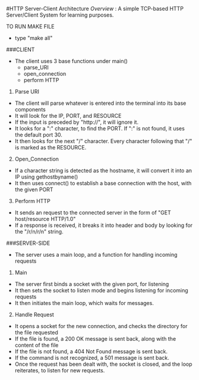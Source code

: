 #HTTP Server-Client Architecture 
*Overview* : A simple TCP-based HTTP Server/Client System for learning purposes.

TO RUN MAKE FILE
- type "make all"

###CLIENT
- The client uses 3 base functions under main()
  * parse_URI
  * open_connection  
  * perform HTTP
1. Parse URI
  * The client will parse whatever is entered into the terminal into its base components
  * It will look for the IP, PORT, and RESOURCE  
  * If the input is preceded by "http://", it will ignore it.
  * It looks for a ":" character, to find the PORT. If ":" is not found, it uses the default port 30.
  * It then looks for the next "/" character. Every character following that "/" is marked as the RESOURCE.
2. Open_Connection
  * If a character string is detected as the hostname, it will convert it into an IP using gethostbyname()
  * It then uses connect() to establish a base connection with the host, with the given PORT
3. Perform HTTP
  * It sends an request to the connected server in the form of "GET host/resource HTTP/1.0"
  * If a response is received, it breaks it into header and body by looking for the "/r/n/r/n" string.


###SERVER-SIDE
- The server uses a main loop, and a function for handling incoming requests
1. Main
  * The server first binds a socket with the given port, for listening
  * It then sets the socket to listen mode and begins listening for incoming requests
  * It then initiates the main loop, which waits for messages.
2. Handle Request
  * It opens a socket for the new connection, and checks the directory for the file requested
  * If the file is found, a 200 OK message is sent back, along with the content of the file
  * If the file is not found, a 404 Not Found message is sent back.
  * If the command is not recognized, a 501 message is sent back.
  * Once the request has been dealt with, the socket is closed, and the loop reiterates, to listen for new requests.
